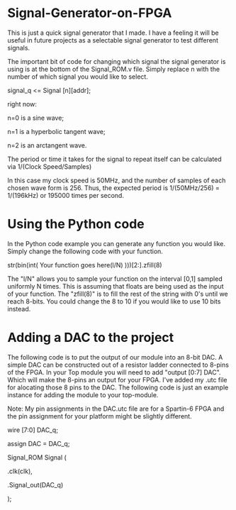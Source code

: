 # Signal-Generator-on-FPGA
This is just a quick signal generator that I made. I have a feeling it will be useful in future projects as a selectable signal generator to test different signals.

The important bit of code for changing which signal the signal generator is using is at the bottom of the Signal_ROM.v file. Simply replace n with the number of which signal you would like to select. 

signal_q <= Signal [n][addr];

right now:

n=0 is a sine wave;

n=1 is a hyperbolic tangent wave;

n=2 is an arctangent wave.

The period or time it takes for the signal to repeat itself can be calculated via 1/(Clock Speed/Samples)

In this case my clock speed is 50MHz, and the number of samples of each chosen wave form is 256. 
Thus, the expected period is 1/(50MHz/256) = 1/(196kHz)
or 195000 times per second. 

# Using the Python code

In the Python code example you can generate any function you would like. Simply change the following code with your function. 

str(bin(int(     Your function goes here(l/N)         )))[2:].zfill(8)

The "l/N" allows you to sample your function on the interval [0,1] sampled uniformly N times. This is assuming that floats are being used as the input of your function. The "zfill(8)" is to fill the rest of the string with 0's until we reach 8-bits. You could change the 8 to 10 if you would like to use 10 bits instead. 

# Adding a DAC to the project

The following code is to put the output of our module into an 8-bit DAC. A simple DAC can be constructed out of a resistor ladder connected to 8-pins of the FPGA. In your Top module you will need to add "output [0:7] DAC". Which will make the 8-pins an output for your FPGA. I've added my .utc file for alocating those 8 pins to the DAC. The following code is just an example instance for adding the module to your top-module. 

Note: My pin assignments in the DAC.utc file are for a Spartin-6 FPGA and the pin assignment for your platform might be slightly different. 

wire [7:0] DAC_q;

assign DAC = DAC_q;

Signal_ROM Signal (

  .clk(clk),
  
  .Signal_out(DAC_q)
  
);
